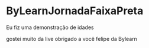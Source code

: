 # ByLearnJornadaFaixaPreta
Eu fiz uma demonstração de idades

gostei muito da live obrigado a você felipe da Bylearn
